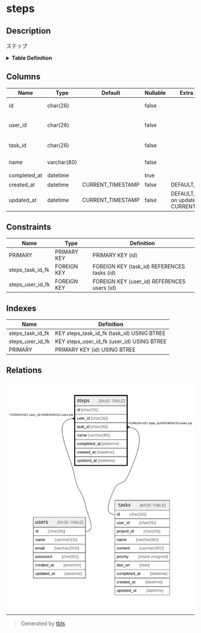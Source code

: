 # steps

## Description

ステップ

<details>
<summary><strong>Table Definition</strong></summary>

```sql
CREATE TABLE `steps` (
  `id` char(26) COLLATE utf8mb4_bin NOT NULL COMMENT 'ステップID',
  `user_id` char(26) COLLATE utf8mb4_bin NOT NULL COMMENT '所有するユーザのID',
  `task_id` char(26) COLLATE utf8mb4_bin NOT NULL COMMENT '紐づくタスクのID',
  `name` varchar(80) COLLATE utf8mb4_bin NOT NULL COMMENT 'ステップ名',
  `completed_at` datetime DEFAULT NULL COMMENT '完了日',
  `created_at` datetime NOT NULL DEFAULT CURRENT_TIMESTAMP COMMENT '作成日',
  `updated_at` datetime NOT NULL DEFAULT CURRENT_TIMESTAMP ON UPDATE CURRENT_TIMESTAMP COMMENT '更新日',
  PRIMARY KEY (`id`),
  KEY `steps_user_id_fk` (`user_id`),
  KEY `steps_task_id_fk` (`task_id`),
  CONSTRAINT `steps_task_id_fk` FOREIGN KEY (`task_id`) REFERENCES `tasks` (`id`) ON DELETE CASCADE ON UPDATE CASCADE,
  CONSTRAINT `steps_user_id_fk` FOREIGN KEY (`user_id`) REFERENCES `users` (`id`) ON DELETE CASCADE ON UPDATE CASCADE
) ENGINE=InnoDB DEFAULT CHARSET=utf8mb4 COLLATE=utf8mb4_bin COMMENT='ステップ'
```

</details>

## Columns

| Name | Type | Default | Nullable | Extra Definition | Children | Parents | Comment |
| ---- | ---- | ------- | -------- | ---------------- | -------- | ------- | ------- |
| id | char(26) |  | false |  |  |  | ステップID |
| user_id | char(26) |  | false |  |  | [users](users.md) | 所有するユーザのID |
| task_id | char(26) |  | false |  |  | [tasks](tasks.md) | 紐づくタスクのID |
| name | varchar(80) |  | false |  |  |  | ステップ名 |
| completed_at | datetime |  | true |  |  |  | 完了日 |
| created_at | datetime | CURRENT_TIMESTAMP | false | DEFAULT_GENERATED |  |  | 作成日 |
| updated_at | datetime | CURRENT_TIMESTAMP | false | DEFAULT_GENERATED on update CURRENT_TIMESTAMP |  |  | 更新日 |

## Constraints

| Name | Type | Definition |
| ---- | ---- | ---------- |
| PRIMARY | PRIMARY KEY | PRIMARY KEY (id) |
| steps_task_id_fk | FOREIGN KEY | FOREIGN KEY (task_id) REFERENCES tasks (id) |
| steps_user_id_fk | FOREIGN KEY | FOREIGN KEY (user_id) REFERENCES users (id) |

## Indexes

| Name | Definition |
| ---- | ---------- |
| steps_task_id_fk | KEY steps_task_id_fk (task_id) USING BTREE |
| steps_user_id_fk | KEY steps_user_id_fk (user_id) USING BTREE |
| PRIMARY | PRIMARY KEY (id) USING BTREE |

## Relations

![er](steps.svg)

---

> Generated by [tbls](https://github.com/k1LoW/tbls)
